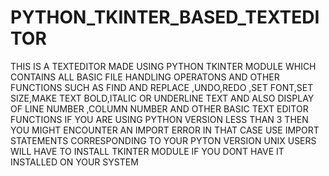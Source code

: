 # PYTHON_TKINTER_BASED_TEXTEDITOR
THIS IS A TEXTEDITOR MADE USING PYTHON TKINTER MODULE WHICH CONTAINS ALL BASIC FILE HANDLING OPERATONS AND OTHER FUNCTIONS SUCH AS FIND AND REPLACE ,UNDO,REDO ,SET FONT,SET SIZE,MAKE TEXT BOLD,ITALIC OR UNDERLINE TEXT AND ALSO DISPLAY OF LINE NUMBER ,COLUMN NUMBER AND OTHER BASIC TEXT EDITOR FUNCTIONS
IF YOU ARE USING PYTHON VERSION LESS THAN 3 THEN YOU MIGHT ENCOUNTER AN IMPORT ERROR IN THAT CASE USE IMPORT STATEMENTS CORRESPONDING TO YOUR PYTON VERSION
UNIX USERS WILL HAVE TO INSTALL TKINTER MODULE IF YOU DONT HAVE IT INSTALLED ON YOUR SYSTEM
